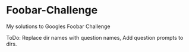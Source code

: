 # Foobar-Challenge
My solutions to Googles Foobar Challenge

ToDo: 
  Replace dir names with question names, Add question prompts to dirs.
